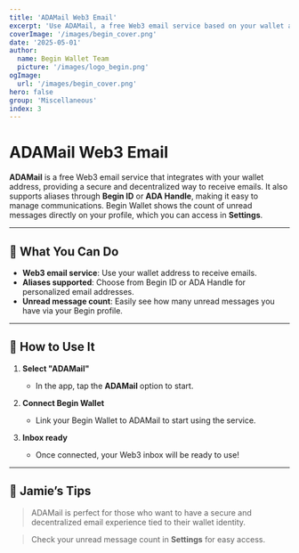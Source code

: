 ```yaml
---
title: 'ADAMail Web3 Email'
excerpt: 'Use ADAMail, a free Web3 email service based on your wallet address, with the option for aliases from Begin ID or ADA Handle.'
coverImage: '/images/begin_cover.png'
date: '2025-05-01'
author:
  name: Begin Wallet Team
  picture: '/images/logo_begin.png'
ogImage:
  url: '/images/begin_cover.png'
hero: false
group: 'Miscellaneous'
index: 3
---
```


# ADAMail Web3 Email

**ADAMail** is a free Web3 email service that integrates with your wallet address, providing a secure and decentralized way to receive emails. It also supports aliases through **Begin ID** or **ADA Handle**, making it easy to manage communications. Begin Wallet shows the count of unread messages directly on your profile, which you can access in **Settings**.

---

## 🚀 What You Can Do

- **Web3 email service**: Use your wallet address to receive emails.
- **Aliases supported**: Choose from Begin ID or ADA Handle for personalized email addresses.
- **Unread message count**: Easily see how many unread messages you have via your Begin profile.

---

## 👣 How to Use It

1. **Select "ADAMail"**  
   - In the app, tap the **ADAMail** option to start.

2. **Connect Begin Wallet**  
   - Link your Begin Wallet to ADAMail to start using the service.

3. **Inbox ready**  
   - Once connected, your Web3 inbox will be ready to use!

---

## 🧠 Jamie’s Tips

> ADAMail is perfect for those who want to have a secure and decentralized email experience tied to their wallet identity.

> Check your unread message count in **Settings** for easy access.
